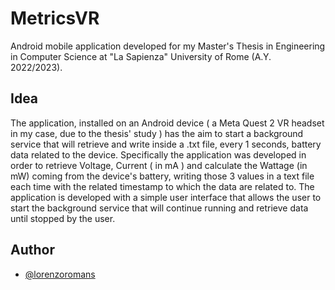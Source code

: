 # MetricsVR

Android mobile application developed for my Master's Thesis in Engineering in Computer Science at "La Sapienza" University of Rome (A.Y. 2022/2023).

## Idea
The application, installed on an Android device ( a Meta Quest 2 VR headset in my case, due to the thesis' study ) has the aim to start a background service that will retrieve and write inside a .txt file, every 1 seconds, battery data related to the device. Specifically the application was developed in order to retrieve Voltage, Current ( in mA ) and calculate the Wattage (in mW) coming from the device's battery, writing those 3 values in a text file each time with the related timestamp to which the data are related to. The application is developed with a simple user interface that allows the user to start the background service that will continue running and retrieve data until stopped by the user.


## Author
- [@lorenzoromans](https://github.com/lorenzoromans)